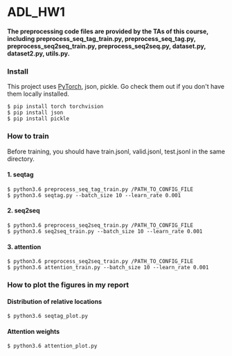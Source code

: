 # ADL_HW1

**The preprocessing code files are provided by the TAs of this course, including preprocess_seq_tag_train.py, preprocess_seq_tag.py, preprocess_seq2seq_train.py, preprocess_seq2seq.py, dataset.py, dataset2.py, utils.py.**

### Install
This project uses [PyTorch](https://pytorch.org/), json, pickle. Go check them out if you don't have them locally installed.

``$ pip install torch torchvision``  
``$ pip install json``  
``$ pip install pickle``  

### How to train
Before training, you should have train.jsonl, valid.jsonl, test.jsonl in the same directory.
#### 1. seqtag
``$ python3.6 preprocess_seq_tag_train.py /PATH_TO_CONFIG_FILE``  
``$ python3.6 seqtag.py --batch_size 10 --learn_rate 0.001``  
#### 2. seq2seq
``$ python3.6 preprocess_seq2seq_train.py /PATH_TO_CONFIG_FILE``  
``$ python3.6 seq2seq_train.py --batch_size 10 --learn_rate 0.001``  

#### 3. attention
``$ python3.6 preprocess_seq2seq_train.py /PATH_TO_CONFIG_FILE``  
``$ python3.6 attention_train.py --batch_size 10 --learn_rate 0.001``  

### How to plot the figures in my report
#### Distribution of relative locations
``$ python3.6 seqtag_plot.py``  

#### Attention weights
``$ python3.6 attention_plot.py``  